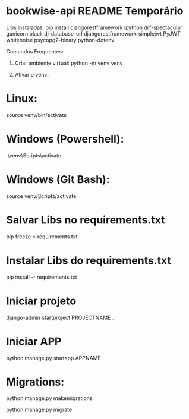 # bookwise-api README Temporário 

Libs instaladas:
pip install djangorestframework ipython drf-spectacular gunicorn black dj-database-url djangorestframework-simplejwt PyJWT whitenoise psycopg2-binary python-dotenv

Comandos Frequentes: 

1. Criar ambiente virtual:
python -m venv venv

2. Ativar o venv:
# Linux:
source venv/bin/activate

# Windows (Powershell):
.\venv\Scripts\activate

# Windows (Git Bash):
source venv/Scripts/activate


# Salvar Libs no requirements.txt
pip freeze > requirements.txt
# Instalar Libs do requirements.txt
pip install -r requirements.txt

# Iniciar projeto
django-admin startproject PROJECTNAME .
# Iniciar APP
python manage.py startapp APPNAME

# Migrations:
python manage.py makemigrations

python manage.py migrate
